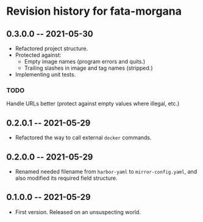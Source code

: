 # Revision history for fata-morgana

## 0.3.0.0 -- 2021-05-30

* Refactored project structure.
* Protected against:
  * Empty image names (program errors and quits.)
  * Trailing slashes in image and tag names (stripped.)
* Implementing unit tests.

### TODO

Handle URLs better (protect against empty values where illegal, etc.)

## 0.2.0.1 -- 2021-05-29

* Refactored the way to call external `docker` commands.

## 0.2.0.0 -- 2021-05-29

* Renamed needed filename from `harbor-yaml` to `mirror-config.yaml`, and also modified its required field structure.

## 0.1.0.0 -- 2021-05-29

* First version. Released on an unsuspecting world.
